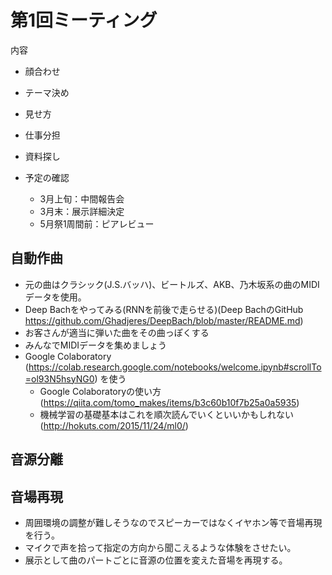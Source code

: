 # 第1回ミーティング

内容

- 顔合わせ
- テーマ決め
- 見せ方
- 仕事分担
- 資料探し
- 予定の確認

    * 3月上旬：中間報告会 
    * 3月末：展示詳細決定 
    * 5月祭1周間前：ピアレビュー

## 自動作曲

- 元の曲はクラシック(J.S.バッハ)、ビートルズ、AKB、乃木坂系の曲のMIDIデータを使用。
- Deep Bachをやってみる(RNNを前後で走らせる)(Deep BachのGitHub https://github.com/Ghadjeres/DeepBach/blob/master/README.md)
- お客さんが適当に弾いた曲をその曲っぽくする
- みんなでMIDIデータを集めましょう
- Google Colaboratory (https://colab.research.google.com/notebooks/welcome.ipynb#scrollTo=ol93N5hsyNG0) を使う
   * Google Colaboratoryの使い方(https://qiita.com/tomo_makes/items/b3c60b10f7b25a0a5935)
   * 機械学習の基礎基本はこれを順次読んでいくといいかもしれない(http://hokuts.com/2015/11/24/ml0/)
   
## 音源分離

## 音場再現 
- 周囲環境の調整が難しそうなのでスピーカーではなくイヤホン等で音場再現を行う。
- マイクで声を拾って指定の方向から聞こえるような体験をさせたい。
- 展示として曲のパートごとに音源の位置を変えた音場を再現する。
